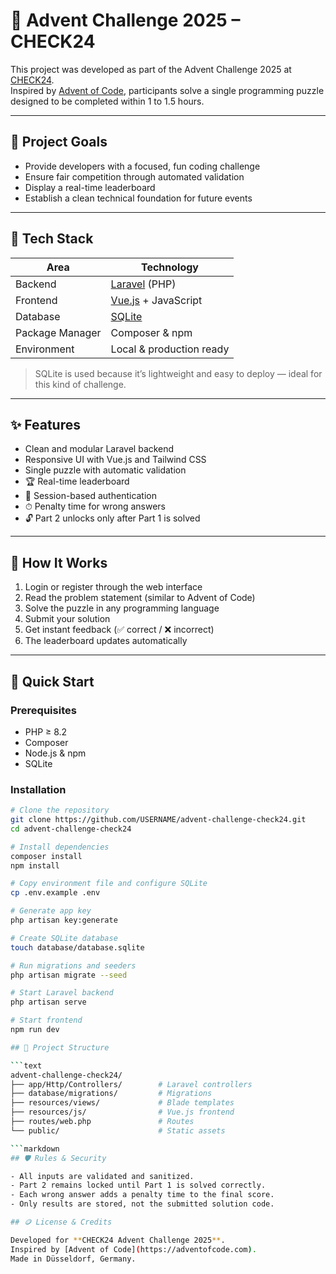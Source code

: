 # 🎄 Advent Challenge 2025 – CHECK24

This project was developed as part of the Advent Challenge 2025 at [CHECK24](https://www.check24.de).  
Inspired by [Advent of Code](https://adventofcode.com), participants solve a single programming puzzle designed to be completed within 1 to 1.5 hours.

---

## 🧭 Project Goals

- Provide developers with a focused, fun coding challenge  
- Ensure fair competition through automated validation  
- Display a real-time leaderboard  
- Establish a clean technical foundation for future events

---

## 🧰 Tech Stack

| Area                | Technology                                |
|----------------------|--------------------------------------------|
| Backend              | [Laravel](https://laravel.com) (PHP)      |
| Frontend             | [Vue.js](https://vuejs.org/) + JavaScript |
| Database             | [SQLite](https://www.sqlite.org/)         |
| Package Manager      | Composer & npm                            |
| Environment          | Local & production ready                  |

> SQLite is used because it’s lightweight and easy to deploy — ideal for this kind of challenge.

---

## ✨ Features

- Clean and modular Laravel backend  
- Responsive UI with Vue.js and Tailwind CSS  
- Single puzzle with automatic validation  
- 🏆 Real-time leaderboard  
- 🔐 Session-based authentication  
- ⏱ Penalty time for wrong answers  
- 🔓 Part 2 unlocks only after Part 1 is solved

---

## 🚀 How It Works

1. Login or register through the web interface  
2. Read the problem statement (similar to Advent of Code)  
3. Solve the puzzle in any programming language  
4. Submit your solution  
5. Get instant feedback (✅ correct / ❌ incorrect)  
6. The leaderboard updates automatically

---

## 🧪 Quick Start

### Prerequisites
- PHP ≥ 8.2  
- Composer  
- Node.js & npm  
- SQLite

### Installation
```bash
# Clone the repository
git clone https://github.com/USERNAME/advent-challenge-check24.git
cd advent-challenge-check24

# Install dependencies
composer install
npm install

# Copy environment file and configure SQLite
cp .env.example .env

# Generate app key
php artisan key:generate

# Create SQLite database
touch database/database.sqlite

# Run migrations and seeders
php artisan migrate --seed

# Start Laravel backend
php artisan serve

# Start frontend
npm run dev

## 📁 Project Structure

```text
advent-challenge-check24/
├── app/Http/Controllers/        # Laravel controllers
├── database/migrations/         # Migrations
├── resources/views/             # Blade templates
├── resources/js/                # Vue.js frontend
├── routes/web.php               # Routes
└── public/                      # Static assets

```markdown
## 🛡️ Rules & Security

- All inputs are validated and sanitized.
- Part 2 remains locked until Part 1 is solved correctly.
- Each wrong answer adds a penalty time to the final score.
- Only results are stored, not the submitted solution code.

## 🪙 License & Credits

Developed for **CHECK24 Advent Challenge 2025**.  
Inspired by [Advent of Code](https://adventofcode.com).  
Made in Düsseldorf, Germany.
